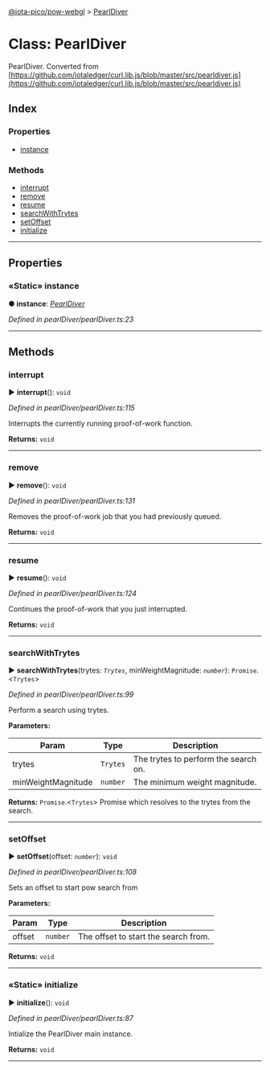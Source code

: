 [@iota-pico/pow-webgl](../README.md) > [PearlDiver](../classes/pearldiver.md)



# Class: PearlDiver


PearlDiver. Converted from [https://github.com/iotaledger/curl.lib.js/blob/master/src/pearldiver.js](https://github.com/iotaledger/curl.lib.js/blob/master/src/pearldiver.js)

## Index

### Properties

* [instance](pearldiver.md#instance)


### Methods

* [interrupt](pearldiver.md#interrupt)
* [remove](pearldiver.md#remove)
* [resume](pearldiver.md#resume)
* [searchWithTrytes](pearldiver.md#searchwithtrytes)
* [setOffset](pearldiver.md#setoffset)
* [initialize](pearldiver.md#initialize)



---
## Properties
<a id="instance"></a>

### «Static» instance

**●  instance**:  *[PearlDiver](pearldiver.md)* 

*Defined in pearlDiver/pearlDiver.ts:23*





___


## Methods
<a id="interrupt"></a>

###  interrupt

► **interrupt**(): `void`



*Defined in pearlDiver/pearlDiver.ts:115*



Interrupts the currently running proof-of-work function.




**Returns:** `void`





___

<a id="remove"></a>

###  remove

► **remove**(): `void`



*Defined in pearlDiver/pearlDiver.ts:131*



Removes the proof-of-work job that you had previously queued.




**Returns:** `void`





___

<a id="resume"></a>

###  resume

► **resume**(): `void`



*Defined in pearlDiver/pearlDiver.ts:124*



Continues the proof-of-work that you just interrupted.




**Returns:** `void`





___

<a id="searchwithtrytes"></a>

###  searchWithTrytes

► **searchWithTrytes**(trytes: *`Trytes`*, minWeightMagnitude: *`number`*): `Promise`.<`Trytes`>



*Defined in pearlDiver/pearlDiver.ts:99*



Perform a search using trytes.


**Parameters:**

| Param | Type | Description |
| ------ | ------ | ------ |
| trytes | `Trytes`   |  The trytes to perform the search on. |
| minWeightMagnitude | `number`   |  The minimum weight magnitude. |





**Returns:** `Promise`.<`Trytes`>
Promise which resolves to the trytes from the search.






___

<a id="setoffset"></a>

###  setOffset

► **setOffset**(offset: *`number`*): `void`



*Defined in pearlDiver/pearlDiver.ts:108*



Sets an offset to start pow search from


**Parameters:**

| Param | Type | Description |
| ------ | ------ | ------ |
| offset | `number`   |  The offset to start the search from. |





**Returns:** `void`





___

<a id="initialize"></a>

### «Static» initialize

► **initialize**(): `void`



*Defined in pearlDiver/pearlDiver.ts:87*



Intialize the PearlDiver main instance.




**Returns:** `void`





___


